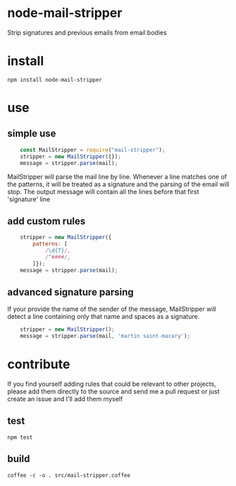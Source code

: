 node-mail-stripper
==================

Strip signatures and previous emails from email bodies

# install
`npm install node-mail-stripper`

# use
## simple use
```javascript
    const MailStripper = require("mail-stripper");
    stripper = new MailStripper({});
    message = stripper.parse(mail);
```

MailStripper will parse the mail line by line. Whenever a line matches one of the patterns, it will be treated as a signature and the parsing of the email will stop.
The output message will contain all the lines before that first 'signature' line

## add custom rules
```javascript
    stripper = new MailStripper({
        patterns: [
            /\d{7}/,
            /^####/,
        ]});
    message = stripper.parse(mail);
```

## advanced signature parsing
If your provide the name of the sender of the message, MailStripper will detect a line containing only that name and spaces as a signature.
```javascript
    stripper = new MailStripper();
    message = stripper.parse(mail, 'martin saint-macary');
```


# contribute
If you find yourself adding rules that could be relevant to other projects, please add them directly to the source and send me a pull request or just create an issue and I'll add them myself

## test
`npm test`

## build
`coffee -c -o . src/mail-stripper.coffee`




